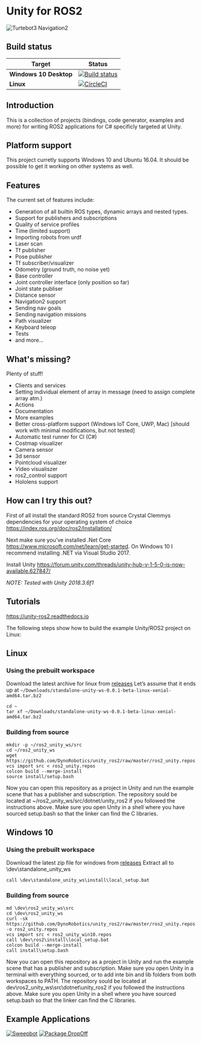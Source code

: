 Unity for ROS2
==============

![Turtebot3 Navigation2](https://i.gyazo.com/98d3d43aae3877593ecaefe4e5ba9a44.gif)

Build status
------------

| Target | Status |
|----------|--------|
| **Windows 10 Desktop**                  | [![Build status](https://ci.appveyor.com/api/projects/status/5hst1rj4hkjs54i9?svg=true)](https://ci.appveyor.com/project/samiamlabs/unity-ros2) |
| **Linux**                  | [![CircleCI](https://circleci.com/gh/DynoRobotics/unity_ros2.svg?style=svg)](https://circleci.com/gh/DynoRobotics/unity_ros2) |

Introduction
------------

This is a collection of projects (bindings, code generator, examples and more) for writing ROS2
applications for C# specificly targeted at Unity.

Platform support
----------------
This project curretly supports Windows 10 and Ubuntu 16.04. It should be possible to get it working on other systems as well.

Features
--------

The current set of features include:
- Generation of all builtin ROS types, dynamic arrays and nested types.
- Support for publishers and subscriptions
- Quality of service profiles
- Time (limited support)
- Importing robots from urdf
- Laser scan
- Tf publisher
- Pose publisher
- Tf subscriber/visualizer
- Odometry (ground truth, no noise yet)
- Base controller
- Joint controller interface (only position so far)
- Joint state publiser
- Distance sensor
- Navigation2 support
- Sending nav goals
- Sending navigation missions
- Path visualizer
- Keyboard teleop
- Tests
- and more...


What's missing?
---------------

Plenty of stuff!
- Clients and services
- Setting individual element of array in message (need to assign complete array atm.)
- Actions
- Documentation
- More examples
- Better cross-platform support (Windows IoT Core, UWP, Mac) [should work with minimal modifications, but not tested]
- Automatic test runner for CI (C#)
- Costmap visualizer
- Camera sensor
- 3d sensor
- Pointcloud visualizer
- Video visualiszer
- ros2_control support
- Hololens support

How can I try this out?
-------------------------------------

First of all install the standard ROS2 from source Crystal Clemmys dependencies for your operating system of choice https://index.ros.org/doc/ros2/Installation/

Next make sure you've installed .Net Core https://www.microsoft.com/net/learn/get-started. On Windows 10 I recommend installing .NET via Visual Studio 2017.

Install Unity
https://forum.unity.com/threads/unity-hub-v-1-5-0-is-now-available.627847/

*NOTE: Tested with Unity 2018.3.6f1*

Tutorials
---------
https://unity-ros2.readthedocs.io

The following steps show how to build the example Unity/ROS2 project on Linux:

Linux
-----
### Using the prebuilt workspace

Download the latest archive for linux from [releases](https://github.com/DynoRobotics/unity_ros2/releases) 
Let’s assume that it ends up at `~/Downloads/standalone-unity-ws-0.0.1-beta-linux-xenial-amd64.tar.bz2`

```
cd ~
tar xf ~/Downloads/standalone-unity-ws-0.0.1-beta-linux-xenial-amd64.tar.bz2
```

### Building from source

```
mkdir -p ~/ros2_unity_ws/src
cd ~/ros2_unity_ws
wget https://github.com/DynoRobotics/unity_ros2/raw/master/ros2_unity.repos
vcs import src < ros2_unity.repos
colcon build --merge-install
source install/setup.bash
```

Now you can open this repository as a project in Unity and run the example scene that has a publisher and subscription.
The repository sould be located at ~/ros2_unity_ws/src/dotnet/unity_ros2 if you followed the instructions above.
Make sure you open Unity in a shell where you have sourced setup.bash so that the linker can find the C libraries.

Windows 10
----------
### Using the prebuilt workspace
Download the latest zip file for windows from [releases](https://github.com/DynoRobotics/unity_ros2/releases) 
Extract all to \dev\standalone_unity_ws
```
call \dev\standalone_unity_ws\install\local_setup.bat

```
### Building from source
```
md \dev\ros2_unity_ws\src
cd \dev\ros2_unity_ws
curl -sk https://github.com/DynoRobotics/unity_ros2/raw/master/ros2_unity.repos -o ros2_unity.repos
vcs import src < ros2_unity_win10.repos
call \dev\ros2\install\local_setup.bat
colcon build --merge-install
call install\setup.bash
```

Now you can open this repository as a project in Unity and run the example scene that has a publisher and subscription. Make sure you open Unity in a terminal with everything sourced, or to add inte bin and lib folders from both workspaces to PATH.
The repository sould be located at dev\ros2_unity_ws\src\dotnet\unity_ros2 if you followed the instructions above.
Make sure you open Unity in a shell where you have sourced setup.bash so that the linker can find the C libraries.



Example Applications
--------------------
[![Sweepbot](https://img.youtube.com/vi/eMKbbEQhBTg/0.jpg)](https://www.youtube.com/watch?v=nggGs9ZIdlk)
[![Package DropOff](https://img.youtube.com/vi/2is7kwPeydA/0.jpg)](https://www.youtube.com/watch?v=lptKRANOfCY)

